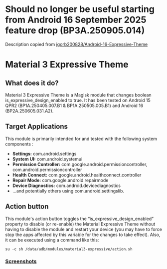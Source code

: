 # Should no longer be useful starting from Android 16 September 2025 feature drop (BP3A.250905.014)

Description copied from [igorb200828/Android-16-Expressive-Theme](https://github.com/igorb200828/Android-16-Expressive-Theme)

# Material 3 Expressive Theme

## What does it do?

Material 3 Expressive Theme is a Magisk module that changes boolean is_expressive_design_enabled to true. It has been tested on Android 15 QPR2 (BP1A.250405.007.B1 & BP1A.250505.005.B1) and Android 16 (BP2A.250605.031.A2).

## Target Applications

This module is primarily intended for and tested with the following system components :

*   **Settings:** com.android.settings
*   **System UI:** com.android.systemui
*   **Permission Controller:** com.google.android.permissioncontroller, com.android.permissioncontroller
*   **Health Connect:** com.google.android.healthconnect.controller
*   **Repair Mode:** com.google.android.repairmode
*   **Device Diagnostics:** com.android.devicediagnostics
*   ...and potentially others using com.android.settingslib.

## Action button

This module's action button toggles the “is_expressive_design_enabled” property to disable (or re-enable) the Material Expressive Theme without having to disable the module and restart your device (you may have to force stop the apps affected by this variable for the changes to take effect).
Also, it can be executed using a command like this:
```shell
su -c sh /data/adb/modules/material3-expressive/action.sh
```

### [Screenshots](https://github.com/igorb200828/Android-16-Expressive-Theme/tree/master/img)
